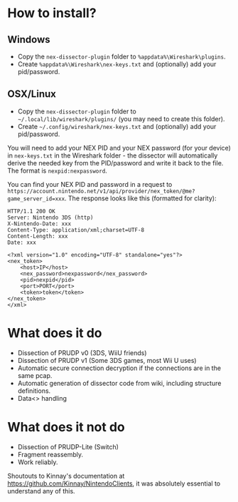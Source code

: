 # How to install?

## Windows

- Copy the `nex-dissector-plugin` folder to `%appdata%\Wireshark\plugins`.
- Create `%appdata%\Wireshark\nex-keys.txt` and (optionally) add your pid/password.

## OSX/Linux

- Copy the `nex-dissector-plugin` folder to `~/.local/lib/wireshark/plugins/` (you may need to create this folder).
- Create `~/.config/wireshark/nex-keys.txt` and (optionally) add your pid/password.

You will need to add your NEX PID and your NEX password (for your device) in `nex-keys.txt` in the Wireshark folder - the dissector will automatically derive the needed key from the PID/password and write it back to the file. The format is `nexpid:nexpassword`.

You can find your NEX PID and password in a request to `https://account.nintendo.net/v1/api/provider/nex_token/@me?game_server_id=xxx`. The response looks like this (formatted for clarity):

```
HTTP/1.1 200 OK
Server: Nintendo 3DS (http)
X-Nintendo-Date: xxx
Content-Type: application/xml;charset=UTF-8
Content-Length: xxx
Date: xxx

<?xml version="1.0" encoding="UTF-8" standalone="yes"?>
<nex_token>
    <host>IP</host>
    <nex_password>nexpassword</nex_password>
    <pid>nexpid</pid>
    <port>PORT</port>
    <token>token</token>
</nex_token>
</xml>
```
# What does it do
* Dissection of PRUDP v0 (3DS, WiiU friends)
* Dissection of PRUDP v1 (Some 3DS games, most Wii U uses)
* Automatic secure connection decryption if the connections are in the same pcap.
* Automatic generation of dissector code from wiki, including structure definitions.
* Data<> handling

# What does it not do
* Dissection of PRUDP-Lite (Switch)
* Fragment reassembly.
* Work reliably.

Shoutouts to Kinnay's documentation at https://github.com/Kinnay/NintendoClients, it was absolutely essential to understand any of this.
